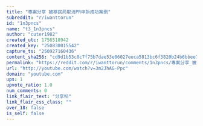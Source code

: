 ```yaml
---
title: "專案分享 被移民局取消PR申訴成功案例"
subreddit: "r/iwanttorun"
id: "1n3pncs"
name: "t3_1n3pncs"
author: "cuter1982"
created_utc: 1756518942
created_key: "250830015542"
capture_ts: "250927160436"
content_sha256: "cd9d1b53c0c7f75b7dae53e06027eeca5813bc6f3820b24b6bbee7d40d8a1f14"
permalink: "https://reddit.com/r/iwanttorun/comments/1n3pncs/專案分享_被移民局取消pr申訴成功案例/"
url: "http://youtube.com/watch?v=3m2JhAG-Ppc"
domain: "youtube.com"
ups: 1
upvote_ratio: 1.0
num_comments: 0
link_flair_text: "分享帖"
link_flair_css_class: ""
over_18: false
is_self: false
---
```


